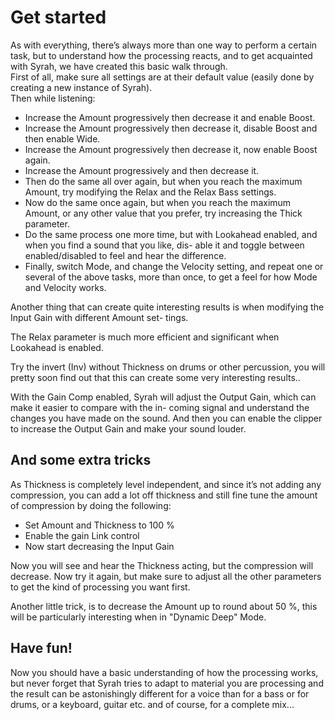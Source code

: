 # Get started

As with everything, there’s always more than one way to perform a certain task, but to understand how the processing 
reacts, and to get acquainted with Syrah, we have created this basic walk through.  
First of all, make sure all settings are at their default value (easily done by creating a new instance of Syrah).   
Then while listening:

- Increase the Amount progressively then decrease it and enable Boost.
- Increase the Amount progressively then decrease it, disable Boost and then enable Wide.
- Increase the Amount progressively then decrease it, now enable Boost again.
- Increase the Amount progressively and then decrease it.
- Then do the same all over again, but when you reach the maximum Amount, try modifying the Relax and the Relax
Bass settings.
- Now do the same once again, but when you reach the maximum Amount, or any other value that you prefer, try
increasing the Thick parameter.
- Do the same process one more time, but with Lookahead enabled, and when you find a sound that you like, dis-
able it and toggle between enabled/disabled to feel and hear the difference.
- Finally, switch Mode, and change the Velocity setting, and repeat one or several of the above tasks, more than
once, to get a feel for how Mode and Velocity works.

Another thing that can create quite interesting results is when modifying the Input Gain with different Amount set-
tings.

The Relax parameter is much more efficient and significant when Lookahead is enabled.

Try the invert (Inv) without Thickness on drums or other percussion, you will pretty soon find out that this can create
some very interesting results..

With the Gain Comp enabled, Syrah will adjust the Output Gain, which can make it easier to compare with the in-
coming signal and understand the changes you have made on the sound. And then you can enable the clipper to
increase the Output Gain and make your sound louder.

## And some extra tricks

As Thickness is completely level independent, and since it’s not adding any compression, you can add a lot off
thickness and still fine tune the amount of compression by doing the following:

- Set Amount and Thickness to 100 %
- Enable the gain Link control
- Now start decreasing the Input Gain

Now you will see and hear the Thickness acting, but the compression will decrease. Now try it again, but make sure
to adjust all the other parameters to get the kind of processing you want first.

Another little trick, is to decrease the Amount up to round about 50 %, this will be particularly interesting when in
"Dynamic Deep" Mode.

## Have fun!


Now you should have a basic understanding of how the processing works, but never forget that Syrah tries to adapt
to material you are processing and the result can be astonishingly different for a voice than for a bass or for drums,
or a keyboard, guitar etc. and of course, for a complete mix...


